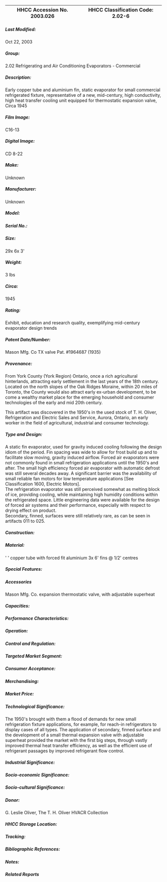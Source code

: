 | **HHCC Accession No. 2003.026** |**HHCC Classification Code:  2.02-6**|
| ----------- | ----------- |

##### Last Modified:
Oct 22, 2003

##### Group:
2.02 Refrigerating and Air Conditioning Evaporators - Commercial

##### Description:
Early copper tube and aluminium fin, static evaporator for small commercial refrigerated fixture, representative of a new, mid-century, high conductivity, high heat transfer cooling unit equipped for thermostatic expansion valve, Circa 1945

##### Film Image:
C16-13

##### Digital Image:
CD 8-22

##### Make:
Unknown

##### Manufacturer:
Unknown

##### Model:


##### Serial No.:


##### Size:
29x 6x 3'

##### Weight:
3 lbs

##### Circa:
1945

##### Rating:
Exhibit, education and research quality, exemplifying mid-century evaporator design trends

##### Patent Date/Number:
Mason Mfg. Co TX valve Pat. #1964687 (1935)

##### Provenance:
From York County (York Region) Ontario, once a rich agricultural hinterlands, attracting early settlement in the last years of the 18th century. Located on the north slopes of the Oak Ridges Moraine, within 20 miles of Toronto, the County would also attract early ex-urban development, to be come a wealthy market place for the emerging household and consumer technologies of the early and mid 20th century. 

This artifact was discovered in the 1950's in the used stock of T. H. Oliver, Refrigeration and Electric Sales and Service, Aurora, Ontario, an early worker in the field of agricultural, industrial and consumer technology.

##### Type and Design:
A static fin evaporator, used for gravity induced cooling following the design idiom of the period. Fin spacing was wide to allow for frost build up and to facilitate slow moving, gravity induced airflow.
Forced air evaporators were not commonly found in small refrigeration applications until the 1950's and after. The small high efficiency forced air evaporator with automatic defrost was still several decades away. 
A significant barrier was the availability of small reliable fan motors for low temperature applications [See Classification 1600, Electric Motors].  
The refrigeration evaporator was still perceived somewhat as melting block of ice, providing cooling, while maintaining high humidity conditions within the refrigerated space. Little engineering data were available for the design of forced air systems and their performance, especially with respect to drying effect on product.  
Secondary, finned, surfaces were still relatively rare, as can be seen in artifacts 011 to 025.

##### Construction:


##### Material:
' ' copper tube with forced fit aluminium 3x 6' fins  @ 1/2' centres

##### Special Features:


##### Accessories
Mason Mfg. Co.  expansion thermostatic valve, with adjustable superheat

##### Capacities:


##### Performance Characteristics:


##### Operation:


##### Control and Regulation:


##### Targeted Market Segment:


##### Consumer Acceptance:


##### Merchandising:


##### Market Price:


##### Technological Significance:
The 1950's brought with them a flood of demands for new small refrigeration fixture applications, for example, for reach-in refrigerators to display cases of all types. The application of secondary, finned surface and the development of a small thermal expansion valve with adjustable superheat provided the market with the first big steps, through vastly improved thermal heat transfer efficiency, as well as the efficient use of refrigerant  passages by improved refrigerant flow control.

##### Industrial Significance:


##### Socio-economic Significance:


##### Socio-cultural Significance:


##### Donor:
G. Leslie Oliver, The T. H. Oliver HVACR Collection

##### HHCC Storage Location:


##### Tracking:


##### Bibliographic References:


##### Notes:


##### Related Reports

